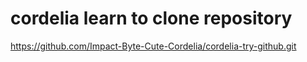 # cordelia learn to clone repository

https://github.com/Impact-Byte-Cute-Cordelia/cordelia-try-github.git

